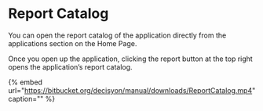 # Report Catalog

You can open the report catalog of the application directly from the applications section on the Home Page.

Once you open up the application, clicking the report button at the top right opens the application’s report catalog.

{% embed url="https://bitbucket.org/decisyon/manual/downloads/ReportCatalog.mp4" caption="" %}

